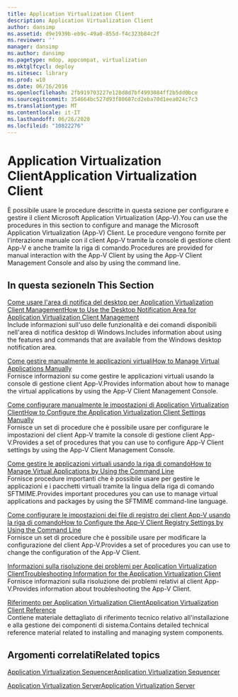 ```yaml
---
title: Application Virtualization Client
description: Application Virtualization Client
author: dansimp
ms.assetid: d9e1939b-eb9c-49a0-855d-f4c323b84c2f
ms.reviewer: ''
manager: dansimp
ms.author: dansimp
ms.pagetype: mdop, appcompat, virtualization
ms.mktglfcycl: deploy
ms.sitesec: library
ms.prod: w10
ms.date: 06/16/2016
ms.openlocfilehash: 2fb919703227e128d8d7bf4993084ff2b5dd0bce
ms.sourcegitcommit: 354664bc527d93f80687cd2eba70d1eea024c7c3
ms.translationtype: MT
ms.contentlocale: it-IT
ms.lasthandoff: 06/26/2020
ms.locfileid: "10822276"
---
```

# <span data-ttu-id="1d2fc-103">Application Virtualization Client</span><span class="sxs-lookup"><span data-stu-id="1d2fc-103">Application Virtualization Client</span></span>


<span data-ttu-id="1d2fc-104">È possibile usare le procedure descritte in questa sezione per configurare e gestire il client Microsoft Application Virtualization (App-V).</span><span class="sxs-lookup"><span data-stu-id="1d2fc-104">You can use the procedures in this section to configure and manage the Microsoft Application Virtualization (App-V) Client.</span></span> <span data-ttu-id="1d2fc-105">Le procedure vengono fornite per l'interazione manuale con il client App-V tramite la console di gestione client App-V e anche tramite la riga di comando.</span><span class="sxs-lookup"><span data-stu-id="1d2fc-105">Procedures are provided for manual interaction with the App-V Client by using the App-V Client Management Console and also by using the command line.</span></span>

## <span data-ttu-id="1d2fc-106">In questa sezione</span><span class="sxs-lookup"><span data-stu-id="1d2fc-106">In This Section</span></span>


<a href="" id="how-to-use-the-desktop-notification-area-for-application-virtualization-client-management"></a>[<span data-ttu-id="1d2fc-107">Come usare l'area di notifica del desktop per Application Virtualization Client Management</span><span class="sxs-lookup"><span data-stu-id="1d2fc-107">How to Use the Desktop Notification Area for Application Virtualization Client Management</span></span>](how-to-use-the-desktop-notification-area-for-application-virtualization-client-management.md)  
<span data-ttu-id="1d2fc-108">Include informazioni sull'uso delle funzionalità e dei comandi disponibili nell'area di notifica desktop di Windows.</span><span class="sxs-lookup"><span data-stu-id="1d2fc-108">Includes information about using the features and commands that are available from the Windows desktop notification area.</span></span>

<a href="" id="how-to-manage-virtual-applications-manually"></a>[<span data-ttu-id="1d2fc-109">Come gestire manualmente le applicazioni virtuali</span><span class="sxs-lookup"><span data-stu-id="1d2fc-109">How to Manage Virtual Applications Manually</span></span>](how-to-manage-virtual-applications-manually.md)  
<span data-ttu-id="1d2fc-110">Fornisce informazioni su come gestire le applicazioni virtuali usando la console di gestione client App-V.</span><span class="sxs-lookup"><span data-stu-id="1d2fc-110">Provides information about how to manage the virtual applications by using the App-V Client Management Console.</span></span>

<a href="" id="how-to-configure-the-application-virtualization-client-settings-manually"></a>[<span data-ttu-id="1d2fc-111">Come configurare manualmente le impostazioni di Application Virtualization Client</span><span class="sxs-lookup"><span data-stu-id="1d2fc-111">How to Configure the Application Virtualization Client Settings Manually</span></span>](how-to-configure-the-application-virtualization-client-settings-manually.md)  
<span data-ttu-id="1d2fc-112">Fornisce un set di procedure che è possibile usare per configurare le impostazioni del client App-V tramite la console di gestione client App-V.</span><span class="sxs-lookup"><span data-stu-id="1d2fc-112">Provides a set of procedures that you can use to configure App-V Client settings by using the App-V Client Management Console.</span></span>

<a href="" id="how-to-manage-virtual-applications-by-using-the-command-line"></a>[<span data-ttu-id="1d2fc-113">Come gestire le applicazioni virtuali usando la riga di comando</span><span class="sxs-lookup"><span data-stu-id="1d2fc-113">How to Manage Virtual Applications by Using the Command Line</span></span>](how-to-manage-virtual-applications-by-using-the-command-line.md)  
<span data-ttu-id="1d2fc-114">Fornisce procedure importanti che è possibile usare per gestire le applicazioni e i pacchetti virtuali tramite la lingua della riga di comando SFTMIME.</span><span class="sxs-lookup"><span data-stu-id="1d2fc-114">Provides important procedures you can use to manage virtual applications and packages by using the SFTMIME command-line language.</span></span>

<a href="" id="how-to-configure-the-app-v-client-registry-settings-by-using-the-command-line"></a>[<span data-ttu-id="1d2fc-115">Come configurare le impostazioni dei file di registro dei client App-V usando la riga di comando</span><span class="sxs-lookup"><span data-stu-id="1d2fc-115">How to Configure the App-V Client Registry Settings by Using the Command Line</span></span>](how-to-configure-the-app-v-client-registry-settings-by-using-the-command-line.md)  
<span data-ttu-id="1d2fc-116">Fornisce un set di procedure che è possibile usare per modificare la configurazione del client App-V.</span><span class="sxs-lookup"><span data-stu-id="1d2fc-116">Provides a set of procedures you can use to change the configuration of the App-V Client.</span></span>

<a href="" id="troubleshooting-information-for-the-application-virtualization-client"></a>[<span data-ttu-id="1d2fc-117">Informazioni sulla risoluzione dei problemi per Application Virtualization Client</span><span class="sxs-lookup"><span data-stu-id="1d2fc-117">Troubleshooting Information for the Application Virtualization Client</span></span>](troubleshooting-information-for-the-application-virtualization-client.md)  
<span data-ttu-id="1d2fc-118">Fornisce informazioni sulla risoluzione dei problemi relativi al client App-V.</span><span class="sxs-lookup"><span data-stu-id="1d2fc-118">Provides information about troubleshooting the App-V Client.</span></span>

<a href="" id="application-virtualization-client-reference"></a>[<span data-ttu-id="1d2fc-119">Riferimento per Application Virtualization Client</span><span class="sxs-lookup"><span data-stu-id="1d2fc-119">Application Virtualization Client Reference</span></span>](application-virtualization-client-reference.md)  
<span data-ttu-id="1d2fc-120">Contiene materiale dettagliato di riferimento tecnico relativo all'installazione e alla gestione dei componenti di sistema.</span><span class="sxs-lookup"><span data-stu-id="1d2fc-120">Contains detailed technical reference material related to installing and managing system components.</span></span>

## <span data-ttu-id="1d2fc-121">Argomenti correlati</span><span class="sxs-lookup"><span data-stu-id="1d2fc-121">Related topics</span></span>


[<span data-ttu-id="1d2fc-122">Application Virtualization Sequencer</span><span class="sxs-lookup"><span data-stu-id="1d2fc-122">Application Virtualization Sequencer</span></span>](application-virtualization-sequencer.md)

[<span data-ttu-id="1d2fc-123">Application Virtualization Server</span><span class="sxs-lookup"><span data-stu-id="1d2fc-123">Application Virtualization Server</span></span>](application-virtualization-server.md)

 

 





